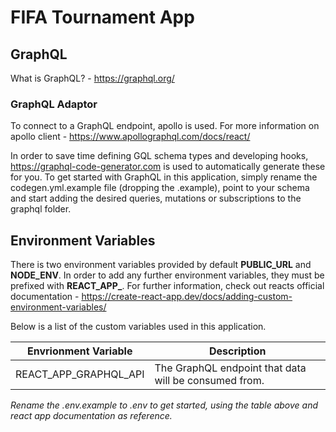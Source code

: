 # FIFA Tournament App

## GraphQL
What is GraphQL? - https://graphql.org/

### GraphQL Adaptor
To connect to a GraphQL endpoint, apollo is used. For more information on apollo client - https://www.apollographql.com/docs/react/

In order to save time defining GQL schema types and developing hooks, https://graphql-code-generator.com is used to automatically generate these for you. To get started with GraphQL in this application, simply rename the codegen.yml.example file (dropping the .example), point to your schema and start adding the desired queries, mutations or subscriptions to the graphql folder. 

## Environment Variables
There is two environment variables provided by default **PUBLIC_URL** and **NODE_ENV**. In order to add any further environment variables, they must be prefixed with **REACT_APP_**. For further information, check out reacts official documentation - https://create-react-app.dev/docs/adding-custom-environment-variables/

Below is a list of the custom variables used in this application.

| Envrionment Variable        | Description           |
| --------------------------- | --------------------- |
| REACT_APP_GRAPHQL_API       | The GraphQL endpoint that data will be consumed from. |

*Rename the .env.example to .env to get started, using the table above and react app documentation as reference.*